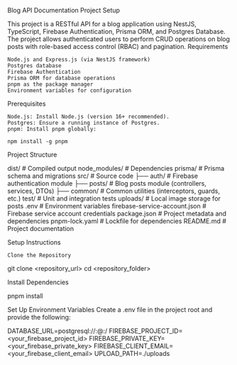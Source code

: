 Blog API Documentation Project Setup

This project is a RESTful API for a blog application using NestJS, TypeScript,
Firebase Authentication, Prisma ORM, and Postgres Database. The project allows
authenticated users to perform CRUD operations on blog posts with role-based
access control (RBAC) and pagination. Requirements

    Node.js and Express.js (via NestJS framework)
    Postgres database
    Firebase Authentication
    Prisma ORM for database operations
    pnpm as the package manager
    Environment variables for configuration

Prerequisites

    Node.js: Install Node.js (version 16+ recommended).
    Postgres: Ensure a running instance of Postgres.
    pnpm: Install pnpm globally:

    npm install -g pnpm

Project Structure

dist/ # Compiled output node_modules/ # Dependencies prisma/ # Prisma schema and
migrations src/ # Source code ├── auth/ # Firebase authentication module ├──
posts/ # Blog posts module (controllers, services, DTOs) ├── common/ # Common
utilities (interceptors, guards, etc.) test/ # Unit and integration tests
uploads/ # Local image storage for posts .env # Environment variables
firebase-service-account.json # Firebase service account credentials
package.json # Project metadata and dependencies pnpm-lock.yaml # Lockfile for
dependencies README.md # Project documentation

Setup Instructions

    Clone the Repository

git clone <repository_url> cd <repository_folder>

Install Dependencies

pnpm install

Set Up Environment Variables Create a .env file in the project root and provide
the following:

DATABASE_URL=postgresql://<user>:<password>@<host>:<port>/<database>
FIREBASE_PROJECT_ID=<your_firebase_project_id>
FIREBASE_PRIVATE_KEY=<your_firebase_private_key>
FIREBASE_CLIENT_EMAIL=<your_firebase_client_email> UPLOAD_PATH=./uploads
